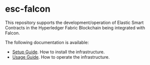 # esc-falcon

This repository supports the development/operation of Elastic Smart Contracts in the Hyperledger Fabric Blockchain being integrated with Falcon.

The following documentation is available:

- [Setup Guide](./docs/setup.md). How to install the infrastructure.
- [Usage Guide](./docs/usage.md). How to operate the infrastructure.
